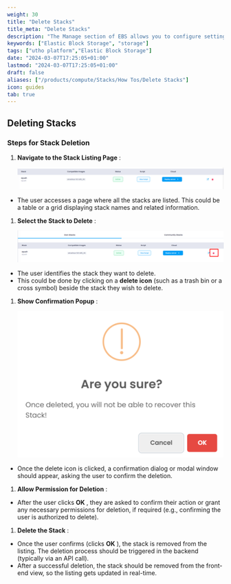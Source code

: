 ```yaml
---
weight: 30
title: "Delete Stacks"
title_meta: "Delete Stacks"
description: "The Manage section of EBS allows you to configure settings, resize volumes, attach or detach them from instances, and destroy volumes when no longer needed."
keywords: ["Elastic Block Storage", "storage"]
tags: ["utho platform","Elastic Block Storage"]
date: "2024-03-07T17:25:05+01:00"
lastmod: "2024-03-07T17:25:05+01:00"
draft: false 
aliases: ["/products/compute/Stacks/How Tos/Delete Stacks"]
icon: guides
tab: true
---
```

## Deleting Stacks

### Steps for Stack Deletion

1. **Navigate to the Stack Listing Page** :

   ![1744102166387](image/index/1744102166387.png)

* The user accesses a page where all the stacks are listed. This could be a table or a grid displaying stack names and related information.

1. **Select the Stack to Delete** :

   ![1744102212978](image/index/1744102212978.png)

* The user identifies the stack they want to delete.
* This could be done by clicking on a **delete icon** (such as a trash bin or a cross symbol) beside the stack they wish to delete.

1. **Show Confirmation Popup** :

   ![1744102243808](image/index/1744102243808.png)

* Once the delete icon is clicked, a confirmation dialog or modal window should appear, asking the user to confirm the deletion.

1. **Allow Permission for Deletion** :

* After the user clicks  **OK** , they are asked to confirm their action or grant any necessary permissions for deletion, if required (e.g., confirming the user is authorized to delete).

1. **Delete the Stack** :

* Once the user confirms (clicks  **OK** ), the stack is removed from the listing. The deletion process should be triggered in the backend (typically via an API call).
* After a successful deletion, the stack should be removed from the front-end view, so the listing gets updated in real-time.
